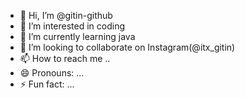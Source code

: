 - 👋 Hi, I’m @gitin-github
- 👀 I’m interested in coding
- 🌱 I’m currently learning java 
- 💞️ I’m looking to collaborate on Instagram(@itx_gitin)
- 📫 How to reach me ..
- 😄 Pronouns: ...
- ⚡ Fun fact: ...

<!---
gitin-github/gitin-github is a ✨ special ✨ repository because its `README.md` (this file) appears on your GitHub profile.
You can click the Preview link to take a look at your changes.
--->
